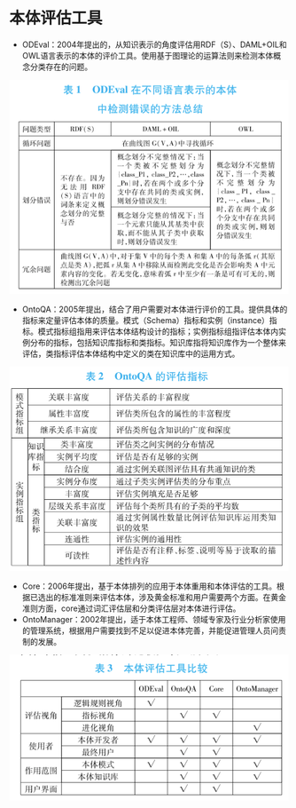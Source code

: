 # 本体评估工具

- ODEval：2004年提出的，从知识表示的角度评估用RDF（S）、DAML+OIL和OWL语言表示的本体的评价工具。使用基于图理论的运算法则来检测本体概念分类存在的问题。

![image-20221018104501656](https://raw.githubusercontent.com/kaikaihit/kaiPic/main/image-20221018104501656.png)

- OntoQA：2005年提出，结合了用户需要对本体进行评价的工具。提供具体的指标来定量评估本体的质量。模式（Schema）指标和实例（instance）指标。模式指标组指用来评估本体结构设计的指标；实例指标组指评估本体内实例分布的指标，包括知识库指标和类指标。知识库指将知识库作为一个整体来评估，类指标评估本体结构中定义的类在知识库中的运用方式。

![image-20221018104748813](https://raw.githubusercontent.com/kaikaihit/kaiPic/main/image-20221018104748813.png)

- Core：2006年提出，基于本体排列的应用于本体重用和本体评估的工具。根据已选出的标准准则来评估本体，涉及黄金标准和用户需要两个方面。在黄金准则方面，core通过词汇评估层和分类评估层对本体进行评估。
- OntoManager：2002年提出，适于本体工程师、领域专家及行业分析家使用的管理系统，根据用户需要找到不足以促进本体完善，并能促进管理人员问责制的发展。



![image-20221018112654751](https://raw.githubusercontent.com/kaikaihit/kaiPic/main/image-20221018112654751.png)